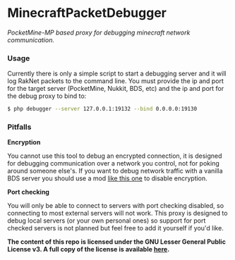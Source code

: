 MinecraftPacketDebugger
===============
_PocketMine-MP based proxy for debugging minecraft network communication._

### Usage
Currently there is only a simple script to start a debugging server and it will log RakNet packets to the command line.
You must provide the ip and port for the target server (PocketMine, Nukkit, BDS, etc) and the ip and port for the debug
proxy to bind to:

```bash
$ php debugger --server 127.0.0.1:19132 --bind 0.0.0.0:19130
```

### Pitfalls

__Encryption__

You cannot use this tool to debug an encrypted connection, it is designed for debugging communication over a network you
control, not for poking around someone else's. If you want to debug network traffic with a vanilla BDS server you should
use a mod [like this one](https://github.com/Frago9876543210/PacketStealer/tree/master/DisableEncryption) to disable encryption.

__Port checking__

You will only be able to connect to servers with port checking disabled, so connecting to most external servers will not
work. This proxy is designed to debug local servers (or your own personal ones) so support for port checked servers is
not planned but feel free to add it yourself if you'd like.

__The content of this repo is licensed under the GNU Lesser General Public License v3. A full copy of the license is
available [here](LICENSE).__